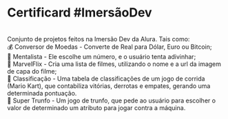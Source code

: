 # Certificard #ImersãoDev
<br>
Conjunto de projetos feitos na Imersão Dev da Alura. Tais como:
<br>
💰 Conversor de Moedas - Converte de Real para Dólar, Euro ou Bitcoin;
<br>
🔮 Mentalista - Ele escolhe um número, e o usuário tenta adivinhar;
<br>
🍿 MarvelFlix - Cria uma lista de filmes, utilizando o nome e a url da imagem de capa do filme;
<br>
🚗 Classificação - Uma tabela de classificações de um jogo de corrida (Mario Kart), que contabiliza vitórias, derrotas e empates, gerando uma determinada pontuação.
<br>
💫 Super Trunfo - Um jogo de trunfo, que pede ao usuário para escolher o valor de determinado um atributo para jogar contra a máquina.

